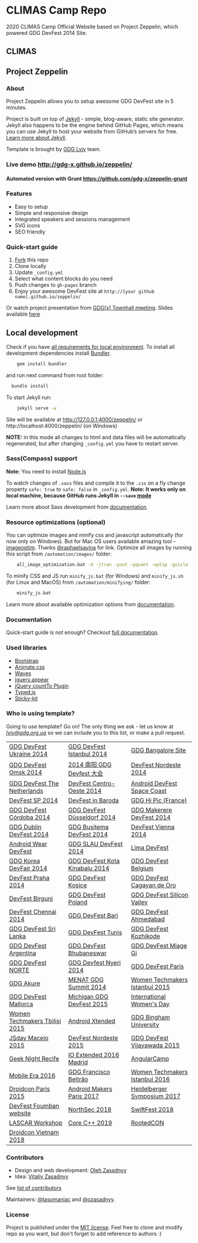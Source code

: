 # CLIMAS Camp Repo


2020 CLIMAS Camp Official Website based on Project Zeppelin, which powered GDG DevFest 2014 Site.


## CLIMAS

## Project Zeppelin
### About
Project Zeppelin allows you to setup awesome GDG DevFest site in 5 minutes.

Project is built on top of [Jekyll](http://jekyllrb.com/) - simple, blog-aware, static site generator. Jekyll also happens to be the engine behind GitHub Pages, which means you can use Jekyll to host your website from GitHub’s servers for free. [Learn more about Jekyll](http://jekyllrb.com/).

Template is brought by [GDG Lviv](http://lviv.gdg.org.ua/) team.

### Live demo http://gdg-x.github.io/zeppelin/

#### Automated version with Grunt <https://github.com/gdg-x/zeppelin-grunt>

### Features
* Easy to setup
* Simple and responsive design
* Integrated speakers and sessions management
* SVG icons
* SEO friendly


### Quick-start guide
1. [Fork](https://github.com/gdg-x/zeppelin/fork) this repo
2. Clone locally
3. Update ```_config.yml```
4. Select what content blocks do you need
5. Push changes to ```gh-pages``` branch
6. Enjoy your awesome DevFest site at ```http://[your github name].github.io/zeppelin/```

Or watch project presentation from [GDG[x] Townhall meeting](http://www.youtube.com/watch?v=xYmhheoLjcI). Slides available [here](https://docs.google.com/presentation/d/19aM7yNl_orDaCNND5LpCY3fShb6PyMltnzYfKvV8R_8/edit?usp=sharing)


## Local development

Check if you have [all requirements for local environment](http://jekyllrb.com/docs/installation/).
To install all development dependencies install [Bundler](http://bundler.io/).
```bash
    gem install bundler
```
and run next command from root folder:

```bash
  bundle install
```  

To start Jekyll run:
```bash
    jekyll serve -w
```
Site will be available at http://127.0.0.1:4000/zeppelin/ or http://localhost:4000/zeppelin/ (on Windows)

**NOTE:** in this mode all changes to html and data files will be automatically regenerated, but after changing ```_config.yml``` you have to restart server.

### Sass(Compass) support
**Note:** You need to install [Node.js](http://nodejs.org/download/)

To watch changes of `.sass` files and compile it to the `.css` on a fly change property `safe: true` to `safe: false` in `_config.yml`.
**Note: It works only on local machine, because GitHub runs Jekyll in `--save` [mode](https://help.github.com/articles/using-jekyll-with-pages/#configuration-overrides)**

Learn more about Sass development from [documentation](https://github.com/gdg-x/zeppelin/wiki/Sass-development).


### Resource optimizations (optional)

You can optimize images and minify css and javascript automatically (for now only on Windows).
But for Mac OS users available amazing tool - [imageoptim](https://imageoptim.com/). Thanks [@raphaelsavina](https://github.com/raphaelsavina) for link.
Optimize all images by running this script from `/automation/images/` folder:
```bash
    all_image_optimization.bat -d -jtran -pout -pquant -optip -gsicle -svgo
```

To minify CSS and JS run `minify_js.bat` (for Windows) and `minify_js.sh` (for Linux and MacOS) from `/automation/minifying/` folder:
```bash
    minify_js.bat
```

Learn more about available optimization options from [documentation](https://github.com/gdg-x/zeppelin/wiki/Resources-optimizations).

### Documentation
Quick-start guide is not enough? Checkout [full documentation](https://github.com/gdg-x/zeppelin/wiki).

### Used libraries
* [Bootstrap](https://github.com/twbs/bootstrap)
* [Animate.css](https://github.com/daneden/animate.css)
* [Waves](https://github.com/publicis-indonesia/Waves)
* [jquery.appear](https://github.com/bas2k/jquery.appear)
* [jQuery countTo Plugin](https://github.com/mhuggins/jquery-countTo)
* [Typed.js](https://github.com/mattboldt/typed.js)
* [Sticky-kit](https://github.com/leafo/sticky-kit)

### Who is using template?
Going to use template? Go on! The only thing we ask - let us know at [*lviv@gdg.org.ua*](mailto:lviv@gdg.org.ua) so we can include you to this list, or make a pull request.

|                                                                     |                                                                    |                                                                             |
| ------------------------------------------------------------------- | ------------------------------------------------------------------ | --------------------------------------------------------------------------- |
| [GDG DevFest Ukraine 2014](http://devfest.gdg.org.ua/)              | [GDG DevFest Istanbul 2014](http://2014.devfesttr.com/)            | [GDG Bangalore Site](http://gdgbangalore.github.io/)                        |
| [GDG DevFest Omsk 2014](http://gdg-devfest-omsk.org/)               | [2014 南阳 GDG Devfest 大会](http://devfest.gdgny.org)             | [DevFest Nordeste 2014](http://2014.devfestne.com.br/)                      |
| [GDG DevFest The Netherlands](http://www.devfest.nl/)               | [DevFest Centro-Oeste 2014](http://www.devfestcentrooeste.com.br/) | [Android DevFest Space Coast](http://gdg-space-coast.github.io/zeppelin/)   |
| [DevFest SP 2014](http://sp.devfest.com.br/)                        | [DevFest in Baroda](http://devfest.gdgbaroda.com/)                 | [GDG Hi Pic (France)](http://maximemularz.github.io/zeppelin/)              |
| [GDG DevFest Córdoba 2014](http://gdgcordoba.github.io/zeppelin/)   | [GDG DevFest Düsseldorf 2014](http://www.gdg-dus.de/DevFest2014/)  | [GDG Makerere DevFest 2014](http://gdgmakerere.github.io/)                  |
| [GDG Dublin DevFest 2014](http://gdg-dublin.appspot.com/)           | [GDG Busitema DevFest 2014](http://gdgbusitema.github.io/)         | [DevFest Vienna 2014](http://www.devfest.at/)                               |
| [Android Wear DevFest](http://devfest.gdgnorthjersey.com/wear2014/) | [GDG SLAU DevFest 2014](http://gdgslau.github.io/)                 | [Lima DevFest](http://limadevfest.com/)                                     |
| [GDG Korea DevFair 2014](http://devfair2014.gdg.kr/)                | [GDG DevFest Kota Kinabalu 2014](http://devfest.gdgkk.info/)       | [GDG DevFest Belgium](http://gdg-brussels.org/DevFest2014/)                 |
| [DevFest Praha 2014](http://devfest.cz/)                            | [GDG DevFest Kosice](http://devfest.sk/)                           | [GDG DevFest Cagayan de Oro](http://devfest.gdgcdo.org/)                    |
| [DevFest Birgunj](http://gdgbirgunj.github.io/DevFest2014/)         | [GDG DevFest Poland](http://devfest.pl/)                           | [GDG DevFest Silicon Valley](http://devfest2014.gdgsv.com/)                 |
| [DevFest Chennai 2014](http://devfest.gdgchennai.com/)              | [GDG DevFest Bari](http://gdgbari.github.io/zeppelin/)             | [GDG DevFest Ahmedabad](http://devfest.gdgahmedabad.com/)                   |
| [GDG DevFest Sri Lanka](http://www.devfestlk.org/)                  | [GDG DevFest Tunis](http://devfest.gdgtunis.org/)                  | [GDG DevFest Kozhikode](http://devfest.gdgkozhikode.org/)                   |
| [GDG DevFest Argentina](http://devfest.gdg.com.ar/)                 | [GDG DevFest Bhubaneswar](http://devfest2014.gdgbbsr.com/)         | [GDG DevFest Miage Gi](http://gdgmiagegilab.github.io/)                     |
| [GDG DevFest NORTE](http://norte.devfest.com.br/)                   | [GDG Devfest Nyeri 2014](http://devfest.gdgkimathiuniversity.com/) | [GDG DevFest Paris](http://devfest.gdgparis.com/)                           |
| [GDG Akure](http://gdgakure.github.io/)                             | [MENAT GDG Summit 2014](http://summit.gdg-menat.com/)              | [Women Techmakers Istanbul 2015](http://2015.wtmistanbul.com)               |
| [GDG DevFest Mallorca](http://devfest.gdgmallorca.com/)             | [Michigan GDG DevFest 2015](http://michigandevfest.com/)           | [International Women's Day](http://iwd.gdgnorthjersey.com/womeninnovation/) |
| [Women Techmakers Tbilisi 2015](http://womentechmakers.ge/)         | [Android Xtended](http://www.androidxtended.com/)                  | [GDG Bingham University](http://binghamuni.edu.ng/gdg)                      |
| [JSday Maceio 2015](http://jsday.com.br)                            | [DevFest Nordeste 2015](http://2015.devfestne.com.br)              | [GDG DevFest Vijayawada 2015](http://devfest.gdg-vijayawada.org)            |
| [Geek Night Recife](http://geeknightrecife.github.io/)              | [IO Extended 2016 Madrid ](http://io.gdg.es/)                      | [AngularCamp](http://angularcamp.org/)                                      |
| [Mobile Era 2016](http://mobileera.rocks/)                          | [GDG Francisco Beltrão](http://gdg-fb.github.io)                   | [Women Techmakers Istanbul 2016](http://2016.wtmistanbul.com)               |
| [Droidcon Paris 2015](http://droidcon.fr)                           | [Android Makers Paris 2017](http://androidmakers.fr)               | [Heidelberger Symposium 2017](https://heidelberger-symposium.de/)           |
| [DevFest Foumban website](http://devfestfoumban.org)                | [NorthSec 2018](https://nsec.io/)                                  | [SwiftFest 2018](http://swiftfest.io)                                       |
| [LASCAR Workshop](http://lascar.sda.tech/)                          | [Core C++ 2019](https://corecpp.org/)                              | [RootedCON](https://www.rootedcon.com)                                      |
| [Droidcon Vietnam 2018](https://droidconvn.com)                     |                                                                    |                                                                             |

### Contributors
* Design and web development: [Oleh Zasadnyy](https://github.com/ozasadnyy)
* Idea: [Vitaliy Zasadnyy](https://github.com/zasadnyy)

See [list of contributors](https://github.com/gdg-x/zepplin/graphs/contributors)

Maintainers: [@tasomaniac](https://github.com/tasomaniac) and [@ozasadnyy](https://github.com/ozasadnyy).

### License
Project is published under the [MIT license](https://github.com/gdg-x/zeppelin/blob/master/LICENSE.txt). Feel free to clone and modify repo as you want, but don't forget to add reference to authors :)
